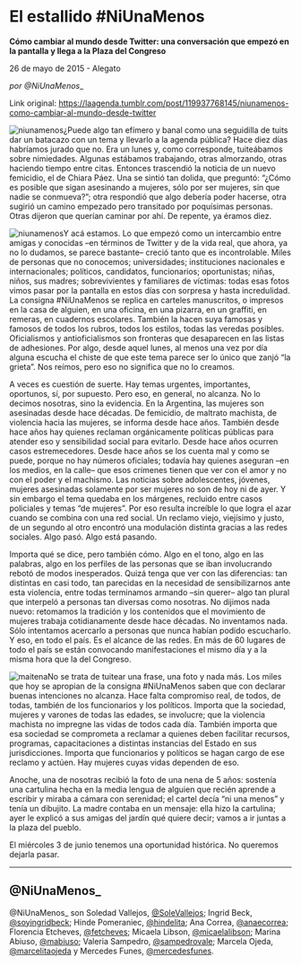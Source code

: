 # El estallido #NiUnaMenos

**Cómo cambiar al mundo desde Twitter: una conversación que empezó en la pantalla y llega a la Plaza del Congreso**

26 de mayo de 2015 - Alegato

_por @NiUnaMenos__

Link original: https://laagenda.tumblr.com/post/119937768145/niunamenos-como-cambiar-al-mundo-desde-twitter

![niunamenos](https://64.media.tumblr.com/0471362b5478c24643b7971faa653364/tumblr_inline_pjzsucH0V61t6q87u_500.jpg)¿Puede algo tan efímero y banal como una seguidilla de tuits dar un batacazo con un tema y llevarlo a la agenda pública? Hace diez días habríamos jurado que no. Era un lunes y, como corresponde, tuiteábamos sobre nimiedades. Algunas estábamos trabajando, otras almorzando, otras haciendo tiempo entre citas. Entonces trascendió la noticia de un nuevo femicidio, el de Chiara Páez. Una se sintió tan dolida, que preguntó: “¿Cómo es posible que sigan asesinando a mujeres, sólo por ser mujeres, sin que nadie se conmueva?”; otra respondió que algo debería poder hacerse, otra sugirió un camino empezado pero transitado por poquísimas personas. Otras dijeron que querían caminar por ahí. De repente, ya éramos diez.


![niunamenos](https://64.media.tumblr.com/97ce3050bf7b185fbb3f3a8f294b051d/tumblr_inline_pjzsudM8W31t6q87u_500.jpg)Y acá estamos. Lo que empezó como un intercambio entre amigas y conocidas –en términos de Twitter y de la vida real, que ahora, ya no lo dudamos, se parece bastante– creció tanto que es incontrolable. Miles de personas que no conocemos; universidades; instituciones nacionales e internacionales; políticos, candidatos, funcionarios; oportunistas; niñas, niños, sus madres; sobrevivientes y familiares de víctimas: todas esas fotos vimos pasar por la pantalla en estos días con sorpresa y hasta incredulidad. La consigna #NiUnaMenos se replica en carteles manuscritos, o impresos en la casa de alguien, en una oficina, en una pizarra, en un graffiti, en remeras, en cuadernos escolares. También la hacen suya famosas y famosos de todos los rubros, todos los estilos, todas las veredas posibles. Oficialismos y antioficialismos son fronteras que desaparecen en las listas de adhesiones. Por algo, desde aquel lunes, al menos una vez por día alguna escucha el chiste de que este tema parece ser lo único que zanjó “la grieta”. Nos reímos, pero eso no significa que no lo creamos.


A veces es cuestión de suerte. Hay temas urgentes, importantes, oportunos, sí, por supuesto. Pero eso, en general, no alcanza. No lo decimos nosotras, sino la evidencia. En la Argentina, las mujeres son asesinadas desde hace décadas. De femicidio, de maltrato machista, de violencia hacia las mujeres, se informa desde hace años. También desde hace años hay quienes reclaman orgánicamente políticas públicas para atender eso y sensibilidad social para evitarlo. Desde hace años ocurren casos estremecedores. Desde hace años se los cuenta mal y como se puede, porque no hay números oficiales; todavía hay quienes aseguran –en los medios, en la calle– que esos crímenes tienen que ver con el amor y no con el poder y el machismo. Las noticias sobre adolescentes, jóvenes, mujeres asesinadas solamente por ser mujeres no son de hoy ni de ayer. Y sin embargo el tema quedaba en los márgenes, recluido entre casos policiales y temas “de mujeres”. Por eso resulta increíble lo que logra el azar cuando se combina con una red social. Un reclamo viejo, viejísimo y justo, de un segundo al otro encontró una modulación distinta gracias a las redes sociales. Algo pasó. Algo está pasando. 


Importa qué se dice, pero también cómo. Algo en el tono, algo en las palabras, algo en los perfiles de las personas que se iban involucrando rebotó de modos inesperados. Quizá tenga que ver con las diferencias: tan distintas en casi todo, tan parecidas en la necesidad de sensibilizarnos ante esta violencia, entre todas terminamos armando –sin querer– algo tan plural que interpeló a personas tan diversas como nosotras. No dijimos nada nuevo: retomamos la tradición y los contenidos que el movimiento de mujeres trabaja cotidianamente desde hace décadas. No inventamos nada. Sólo intentamos acercarlo a personas que nunca habían podido escucharlo. Y eso, en todo el país. Es el alcance de las redes. En más de 60 lugares de todo el país se están convocando manifestaciones el mismo día y a la misma hora que la del Congreso.


![maitena](https://64.media.tumblr.com/588ae9dd52862f2b7e5d1185b410130d/tumblr_inline_pjzsud9X2a1t6q87u_500.jpg)No se trata de tuitear una frase, una foto y nada más. Los miles que hoy se apropian de la consigna #NiUnaMenos saben que con declarar buenas intenciones no alcanza. Hace falta compromiso real, de todos, de todas, también de los funcionarios y los políticos. Importa que la sociedad, mujeres y varones de todas las edades, se involucre; que la violencia machista no impregne las vidas de todos cada día. También importa que esa sociedad se comprometa a reclamar a quienes deben facilitar recursos, programas, capacitaciones a distintas instancias del Estado en sus jurisdicciones. Importa que funcionarios y políticos se hagan cargo de ese reclamo y actúen. Hay mujeres cuyas vidas dependen de eso.


Anoche, una de nosotras recibió la foto de una nena de 5 años: sostenía una cartulina hecha en la media lengua de alguien que recién aprende a escribir y miraba a cámara con serenidad; el cartel decía “ni una menos” y tenía un dibujito. La madre contaba en un mensaje: ella hizo la cartulina; ayer le explicó a sus amigas del jardín qué quiere decir; vamos a ir juntas a la plaza del pueblo. 


El miércoles 3 de junio tenemos una oportunidad histórica. No queremos dejarla pasar.


  




---

 @NiUnaMenos\_
--------------

 @NiUnaMenos\_ son Soledad Vallejos, [@SoleVallejos](https://twitter.com/SoleVallejos); Ingrid Beck, [@soyingridbeck](https://twitter.com/soyingridbeck); Hinde Pomeraniec, [@hindelita](https://twitter.com/hindelita); Ana Correa, [@anaecorrea](https://twitter.com/anaecorrea); Florencia Etcheves, [@fetcheves](https://twitter.com/fetcheves); Micaela Libson, [@micaelalibson](https://twitter.com/micaelalibson); Marina Abiuso, [@mabiuso](https://twitter.com/mabiuso); Valeria Sampedro, [@sampedrovale](https://twitter.com/sampedrovale); Marcela Ojeda, [@marcelitaojeda](https://twitter.com/marcelitaojeda) y Mercedes Funes, [@mercedesfunes](https://twitter.com/mercedesfunes).


